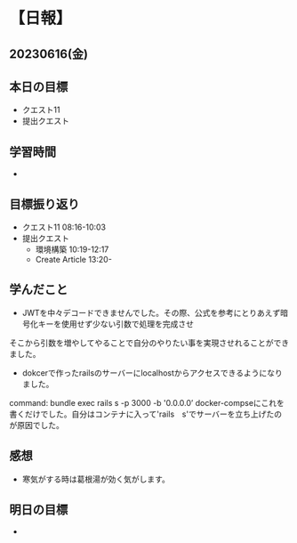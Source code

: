 # 【日報】
## 20230616(金)
## 本日の目標
- クエスト11
- 提出クエスト
## 学習時間
- 

## 目標振り返り
- クエスト11 08:16-10:03
- 提出クエスト
    -  環境構築 10:19-12:17
    - Create Article 13:20-

## 学んだこと
- JWTを中々デコードできませんでした。その際、公式を参考にとりあえず暗号化キーを使用せず少ない引数で処理を完成させ

そこから引数を増やしてやることで自分のやりたい事を実現させれることができました。

- dokcerで作ったrailsのサーバーにlocalhostからアクセスできるようになりました。

command: bundle exec rails s -p 3000 -b '0.0.0.0’ docker-compseにこれを書くだけでした。自分はコンテナに入って'rails　s'でサーバーを立ち上げたのが原因でした。

## 感想
- 寒気がする時は葛根湯が効く気がします。

## 明日の目標
- 
